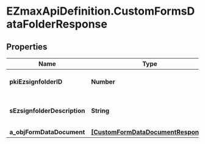 # EZmaxApiDefinition.CustomFormsDataFolderResponse

## Properties

Name | Type | Description | Notes
------------ | ------------- | ------------- | -------------
**pkiEzsignfolderID** | **Number** | The unique ID of the Ezsignfolder | 
**sEzsignfolderDescription** | **String** | The description of the Ezsignfolder | 
**a_objFormDataDocument** | [**[CustomFormDataDocumentResponse]**](CustomFormDataDocumentResponse.md) |  | 


